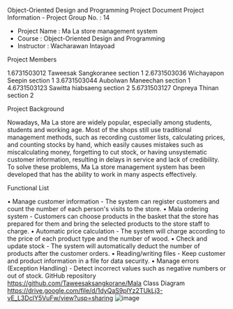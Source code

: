 Object-Oriented Design and Programming Project Document 
Project Information - Project Group No. : 14 
- Project Name : Ma La store management system
-  Course : Object-Oriented Design and Programming
- Instructor : Wacharawan Intayoad
  
Project Members

1.6731503012	 Taweesak     Sangkoranee	section 1
2.6731503036	 Wichayapon   Seepin	section 1
3.6731503044	 Aubolwan     Maneechan	section 1
4.6731503123	 Sawitta      hiabsaeng	section 2
5.6731503127	 Onpreya      Thinan	section 2

Project Background 

Nowadays, Ma La store are widely popular, especially among students, students and working age. Most 
of the shops still use traditional management methods, such as recording customer lists, calculating prices, 
and counting stocks by hand, which easily causes mistakes such as miscalculating money, forgetting to cut 
stock, or having unsystematic customer information, resulting in delays in service and lack of credibility. 
To solve these problems, Ma La store management system has been developed that has the ability to work 
in many aspects effectively. 

Functional List  

• Manage customer information  - The system can register customers and count the number of each person's visits to the store. 
• Mala ordering system  - Customers can choose products in the basket that the store has prepared for them and bring the 
selected products to the store staff to charge. 
• Automatic price calculation  - The system will charge according to the price of each product type and the number of wood. 
• Check and update stock - The system will automatically deduct the number of products after the customer orders. 
• Reading/writing files - Keep customer and product information in a file for data security. 
• Manage errors (Exception Handling)  - Detect incorrect values such as negative numbers or out of stock. 
GitHub repository 
https://github.com/Taweesaksangkorane/Mala 
Class Diagram 
https://drive.google.com/file/d/1dyQaS9plYz2TUkLj3-vE_L3DcIY5VuFw/view?usp=sharing
![image](https://github.com/user-attachments/assets/366ac6d2-d573-43aa-bb72-088656ccd007)

